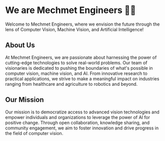 # We are Mechmet Engineers 🙋‍♂️

Welcome to Mechmet Engineers, where we envision the future through the lens of Computer Vision, Machine Vision, and Artificial Intelligence!

## About Us

At Mechmet Engineers, we are passionate about harnessing the power of cutting-edge technologies to solve real-world problems. Our team of visionaries is dedicated to pushing the boundaries of what's possible in computer vision, machine vision, and AI. From innovative research to practical applications, we strive to make a meaningful impact on industries ranging from healthcare and agriculture to robotics and beyond.

## Our Mission

Our mission is to democratize access to advanced vision technologies and empower individuals and organizations to leverage the power of AI for positive change. Through open collaboration, knowledge sharing, and community engagement, we aim to foster innovation and drive progress in the field of computer vision.
